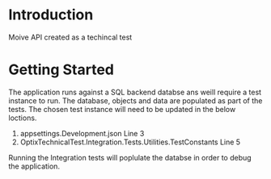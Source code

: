# Introduction 
Moive API created as a techincal test

# Getting Started
The application runs against a SQL backend databse ans weill require a test instance to run. The database, objects and data are populated as part of the tests. The chosen test instance will need to be updated in the below loctions.
1.	appsettings.Development.json Line 3
2.	OptixTechnicalTest.Integration.Tests.Utilities.TestConstants Line 5

Running the Integration tests will poplulate the databse in order to debug the application.